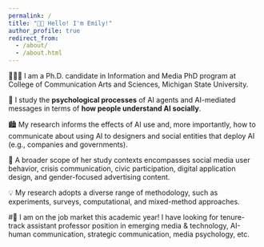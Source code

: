 ```yaml
---
permalink: /
title: "👋🏼 Hello! I'm Emily!"
author_profile: true
redirect_from: 
  - /about/
  - /about.html
---
```




 👩🏻‍💻 I am a Ph.D. candidate in Information and Media PhD program at College of Communication Arts and Sciences, Michigan State University. 
 
 🤖 I study the **psychological processes** of AI agents and AI-mediated messages in terms of **how people understand AI socially**. 
 
 🏙️ My research informs the effects of AI use and, more importantly, how to communicate about using AI to designers and social entities that deploy AI (e.g., companies and governments). 
 
 📱 A broader scope of her study contexts encompasses social media user behavior, crisis communication, civic participation, digital application design, and gender-focused advertising content. 
 
 💡 My research adopts a diverse range of methodology, such as experiments, surveys, computational, and mixed-method approaches. 

#💼 I am on the job market this academic year!
I have looking for tenure-track assistant professor position in emerging media & technology, AI-human communication, strategic communication, media psychology, etc. 